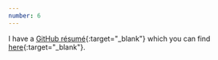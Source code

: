 ```yaml
---
number: 6
---
```

I have a [GitHub résumé](https://github.com/resume/resume.github.com){:target="_blank"} which you can find [here](http://resume.github.io/?justusadam){:target="_blank"}.
